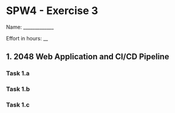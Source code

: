 SPW4 - Exercise 3
=================

Name: _____________

Effort in hours: __

## 1. 2048 Web Application and CI/CD Pipeline

### Task 1.a

<!--- describe your solution here --->

### Task 1.b

<!--- describe your solution here --->

### Task 1.c

<!--- describe your solution here --->
